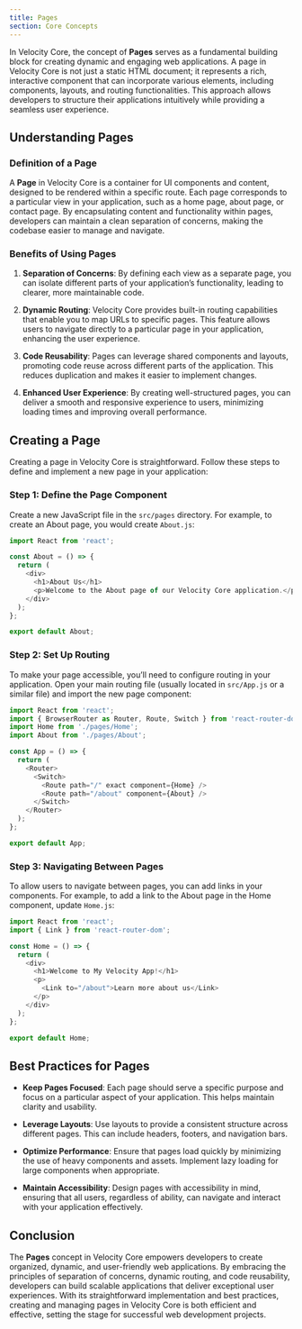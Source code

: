 ```yaml
---
title: Pages
section: Core Concepts
---
```


In Velocity Core, the concept of **Pages** serves as a fundamental building block for creating dynamic and engaging web applications. A page in Velocity Core is not just a static HTML document; it represents a rich, interactive component that can incorporate various elements, including components, layouts, and routing functionalities. This approach allows developers to structure their applications intuitively while providing a seamless user experience.

## Understanding Pages

### Definition of a Page

A **Page** in Velocity Core is a container for UI components and content, designed to be rendered within a specific route. Each page corresponds to a particular view in your application, such as a home page, about page, or contact page. By encapsulating content and functionality within pages, developers can maintain a clean separation of concerns, making the codebase easier to manage and navigate.

### Benefits of Using Pages

1. **Separation of Concerns**: By defining each view as a separate page, you can isolate different parts of your application’s functionality, leading to clearer, more maintainable code.

2. **Dynamic Routing**: Velocity Core provides built-in routing capabilities that enable you to map URLs to specific pages. This feature allows users to navigate directly to a particular page in your application, enhancing the user experience.

3. **Code Reusability**: Pages can leverage shared components and layouts, promoting code reuse across different parts of the application. This reduces duplication and makes it easier to implement changes.

4. **Enhanced User Experience**: By creating well-structured pages, you can deliver a smooth and responsive experience to users, minimizing loading times and improving overall performance.

## Creating a Page

Creating a page in Velocity Core is straightforward. Follow these steps to define and implement a new page in your application:

### Step 1: Define the Page Component

Create a new JavaScript file in the `src/pages` directory. For example, to create an About page, you would create `About.js`:

```javascript
import React from 'react';

const About = () => {
  return (
    <div>
      <h1>About Us</h1>
      <p>Welcome to the About page of our Velocity Core application.</p>
    </div>
  );
};

export default About;
```

### Step 2: Set Up Routing

To make your page accessible, you’ll need to configure routing in your application. Open your main routing file (usually located in `src/App.js` or a similar file) and import the new page component:

```javascript
import React from 'react';
import { BrowserRouter as Router, Route, Switch } from 'react-router-dom';
import Home from './pages/Home';
import About from './pages/About';

const App = () => {
  return (
    <Router>
      <Switch>
        <Route path="/" exact component={Home} />
        <Route path="/about" component={About} />
      </Switch>
    </Router>
  );
};

export default App;
```

### Step 3: Navigating Between Pages

To allow users to navigate between pages, you can add links in your components. For example, to add a link to the About page in the Home component, update `Home.js`:

```javascript
import React from 'react';
import { Link } from 'react-router-dom';

const Home = () => {
  return (
    <div>
      <h1>Welcome to My Velocity App!</h1>
      <p>
        <Link to="/about">Learn more about us</Link>
      </p>
    </div>
  );
};

export default Home;
```

## Best Practices for Pages

- **Keep Pages Focused**: Each page should serve a specific purpose and focus on a particular aspect of your application. This helps maintain clarity and usability.

- **Leverage Layouts**: Use layouts to provide a consistent structure across different pages. This can include headers, footers, and navigation bars.

- **Optimize Performance**: Ensure that pages load quickly by minimizing the use of heavy components and assets. Implement lazy loading for large components when appropriate.

- **Maintain Accessibility**: Design pages with accessibility in mind, ensuring that all users, regardless of ability, can navigate and interact with your application effectively.

## Conclusion

The **Pages** concept in Velocity Core empowers developers to create organized, dynamic, and user-friendly web applications. By embracing the principles of separation of concerns, dynamic routing, and code reusability, developers can build scalable applications that deliver exceptional user experiences. With its straightforward implementation and best practices, creating and managing pages in Velocity Core is both efficient and effective, setting the stage for successful web development projects.
